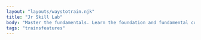 ```yaml
---
layout: "layouts/waystotrain.njk"
title: "Jr Skill Lab"
body: "Master the fundamentals. Learn the foundation and fundamental concepts of footwork, ball handling, passing, shooting and defense. This program is designed specifically for young kids looking to learn and explore the game while focusing on skill development."
tags: "trainsfeatures"
---
```

